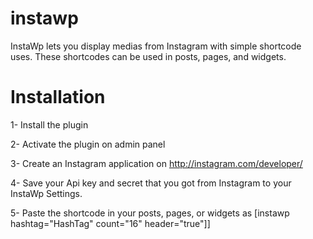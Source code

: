 instawp
=======
InstaWp lets you display medias from Instagram with simple shortcode uses. These shortcodes can be used in posts, pages, and widgets.

Installation
=======

1- Install the plugin

2- Activate the plugin on admin panel

3- Create an Instagram application on http://instagram.com/developer/

4- Save your Api key and secret  that you got from Instagram to your InstaWp Settings.

5- Paste the shortcode in your posts, pages, or widgets as [instawp hashtag="HashTag" count="16" header="true"]]
